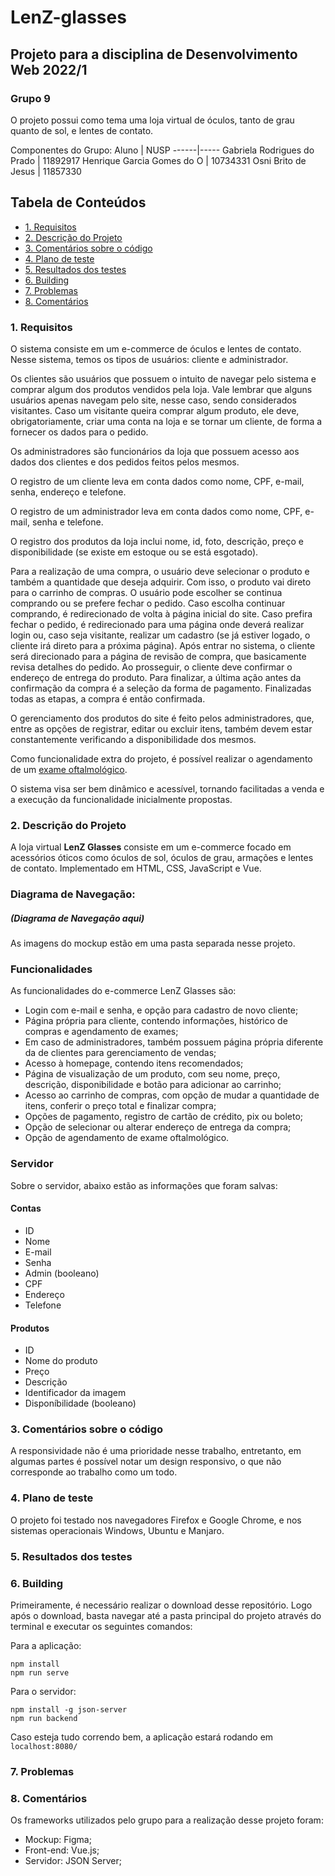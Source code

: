 # LenZ-glasses
## Projeto para a disciplina de Desenvolvimento Web 2022/1 
### Grupo 9
O projeto possui como tema uma loja virtual de óculos, tanto de grau quanto de sol, e lentes de contato.

Componentes do Grupo: 
Aluno | NUSP
------|-----
Gabriela Rodrigues do Prado | 11892917
Henrique Garcia Gomes do O | 10734331
Osni Brito de Jesus | 11857330

## Tabela de Conteúdos

- [1. Requisitos](#1-requisitos)
- [2. Descrição do Projeto](#2-descrição-do-projeto)
- [3. Comentários sobre o código](#3-comentários-sobre-o-código)
- [4. Plano de teste](#4-plano-de-teste)
- [5. Resultados dos testes](#5-resultados-dos-testes)
- [6. Building](#6-building)
- [7. Problemas](#7-problemas)
- [8. Comentários](#8-comentários)
### 1. Requisitos
O sistema consiste em um e-commerce de óculos e lentes de contato. Nesse sistema, temos os tipos de usuários: cliente e administrador. 

Os clientes são usuários que possuem o intuito de navegar pelo sistema e comprar algum dos produtos vendidos pela loja. Vale lembrar que alguns usuários apenas navegam pelo site, nesse caso, sendo considerados visitantes. Caso um visitante queira comprar algum produto, ele deve, obrigatoriamente, criar uma conta na loja e se tornar um cliente, de forma a fornecer os dados para o pedido.

Os administradores são funcionários da loja que possuem acesso aos dados dos clientes e dos pedidos feitos pelos mesmos. 

O registro de um cliente leva em conta dados como nome, CPF, e-mail, senha, endereço e telefone.

O registro de um administrador leva em conta dados como nome, CPF, e-mail, senha e telefone.

O registro dos produtos da loja inclui nome, id, foto, descrição, preço e disponibilidade (se existe em estoque ou se está esgotado).

Para a realização de uma compra, o usuário deve selecionar o produto e também a quantidade que deseja adquirir. Com isso, o produto vai direto para o carrinho de compras. O usuário pode escolher se continua comprando ou se prefere fechar o pedido. Caso escolha continuar comprando, é redirecionado de volta à página inicial do site. Caso prefira fechar o pedido, é redirecionado para uma página onde deverá realizar login ou, caso seja visitante, realizar um cadastro (se já estiver logado, o cliente irá direto para a próxima página). Após entrar no sistema, o cliente será direcionado para a página de revisão de compra, que basicamente revisa detalhes do pedido. Ao prosseguir, o cliente deve confirmar o endereço de entrega do produto. Para finalizar, a última ação antes da confirmação da compra é a seleção da forma de pagamento. Finalizadas todas as etapas, a compra é então confirmada.

O gerenciamento dos produtos do site é feito pelos administradores, que, entre as opções de registrar, editar ou excluir itens, também devem estar constantemente verificando a disponibilidade dos mesmos.

Como funcionalidade extra do projeto, é possível realizar o agendamento de um [exame oftalmológico](https://www.tuasaude.com/exame-oftalmologico/).

O sistema visa ser bem dinâmico e acessível, tornando facilitadas a venda e a execução da funcionalidade inicialmente propostas.

### 2. Descrição do Projeto

A loja virtual **LenZ Glasses** consiste em um e-commerce focado em acessórios óticos como óculos de sol, óculos de grau, armações e lentes de contato. Implementado em HTML, CSS, JavaScript e Vue.

### Diagrama de Navegação:
##### (Diagrama de Navegação aqui)

As imagens do mockup estão em uma pasta separada nesse projeto.

### Funcionalidades
As funcionalidades do e-commerce LenZ Glasses são:
* Login com e-mail e senha, e opção para cadastro de novo cliente;
* Página própria para cliente, contendo informações, histórico de compras e agendamento de exames;
* Em caso de administradores, também possuem página própria diferente da de clientes para gerenciamento de vendas;
* Acesso à homepage, contendo itens recomendados;
* Página de visualização de um produto, com seu nome, preço, descrição, disponibilidade e botão para adicionar ao carrinho;
* Acesso ao carrinho de compras, com opção de mudar a quantidade de itens, conferir o preço total e finalizar compra;
* Opções de pagamento, registro de cartão de crédito, pix ou boleto;
* Opção de selecionar ou alterar endereço de entrega da compra;
* Opção de agendamento de exame oftalmológico. 

### Servidor 

Sobre o servidor, abaixo estão as informações que foram salvas:

#### Contas
* ID
* Nome
* E-mail
* Senha
* Admin (booleano)
* CPF
* Endereço
* Telefone

#### Produtos
* ID
* Nome do produto
* Preço
* Descrição
* Identificador da imagem
* Disponíbilidade (booleano)

### 3. Comentários sobre o código

A responsividade não é uma prioridade nesse trabalho, entretanto, em algumas partes é possível notar um design responsivo, o que não corresponde ao trabalho como um todo.

### 4. Plano de teste

O projeto foi testado nos navegadores Firefox e Google Chrome, e nos sistemas operacionais Windows, Ubuntu e Manjaro. 

### 5. Resultados dos testes

### 6. Building

Primeiramente, é necessário realizar o download desse repositório. Logo após o download, basta navegar até a pasta principal do projeto através do terminal e executar os seguintes comandos: 

Para a aplicação: 
```
npm install
npm run serve
```

Para o servidor: 
```
npm install -g json-server
npm run backend
```
Caso esteja tudo correndo bem, a aplicação estará rodando em `localhost:8080/`

### 7. Problemas

### 8. Comentários

Os frameworks utilizados pelo grupo para a realização desse projeto foram:
- Mockup: Figma;
- Front-end: Vue.js;
- Servidor: JSON Server;
